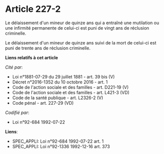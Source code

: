 # Article 227-2

Le délaissement d'un mineur de quinze ans qui a entraîné une mutilation ou une infirmité permanente de celui-ci est puni de
vingt ans de réclusion criminelle.

Le délaissement d'un mineur de quinze ans suivi de la mort de celui-ci est puni de trente ans de réclusion criminelle.

**Liens relatifs à cet article**

_Cité par_:

  - Loi n°1881-07-29 du 29 juillet 1881 - art. 39 bis (V)
  - Décret n°2016-1352 du 10 octobre 2016 - art. 1
  - Code de l'action sociale et des familles - art. D221-19 (V)
  - Code de l'action sociale et des familles - art. L421-3 (VD)
  - Code de la santé publique - art. L2326-2 (V)
  - Code pénal - art. 227-29 (VD)

_Codifié par_:

  - Loi n°92-684 1992-07-22

**Liens**:

  - SPEC_APPLI: Loi n°92-684 1992-07-22 art. 1
  - SPEC_APPLI: Loi n°92-1336 1992-12-16 art. 373
